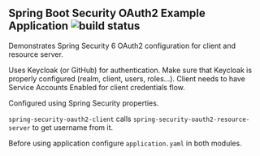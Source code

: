 ## Spring Boot Security OAuth2 Example Application ![build status](https://github.com/stojsavljevic/spring-security-oauth2/actions/workflows/maven.yml/badge.svg)


Demonstrates Spring Security 6 OAuth2 configuration for client and resource server.


Uses Keycloak (or GitHub) for authentication. Make sure that Keycloak is properly configured (realm, client, users, roles...). Client needs to have Service Accounts Enabled for client credentials flow.


Configured using Spring Security properties.


`spring-security-oauth2-client` calls `spring-security-oauth2-resource-server` to get username from it.


Before using application configure `application.yaml` in both modules.